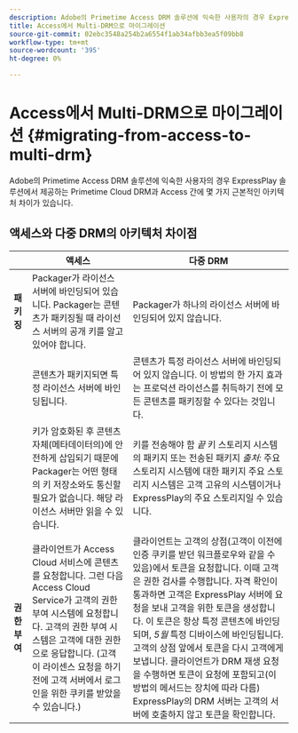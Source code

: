 ```yaml
---
description: Adobe의 Primetime Access DRM 솔루션에 익숙한 사용자의 경우 ExpressPlay 솔루션에서 제공하는 Primetime Cloud DRM과 Access 간에 몇 가지 근본적인 아키텍처 차이가 있습니다.
title: Access에서 Multi-DRM으로 마이그레이션
source-git-commit: 02ebc3548a254b2a6554f1ab34afbb3ea5f09bb8
workflow-type: tm+mt
source-wordcount: '395'
ht-degree: 0%

---
```


# Access에서 Multi-DRM으로 마이그레이션 {#migrating-from-access-to-multi-drm}

Adobe의 Primetime Access DRM 솔루션에 익숙한 사용자의 경우 ExpressPlay 솔루션에서 제공하는 Primetime Cloud DRM과 Access 간에 몇 가지 근본적인 아키텍처 차이가 있습니다.

## 액세스와 다중 DRM의 아키텍처 차이점

|  | 액세스 | 다중 DRM |
|---|---|---|
| **패키징** | Packager가 라이선스 서버에 바인딩되어 있습니다. Packager는 콘텐츠가 패키징될 때 라이선스 서버의 공개 키를 알고 있어야 합니다. | Packager가 하나의 라이선스 서버에 바인딩되어 있지 않습니다. |
|  | 콘텐츠가 패키지되면 특정 라이선스 서버에 바인딩됩니다. | 콘텐츠가 특정 라이선스 서버에 바인딩되어 있지 않습니다. 이 방법의 한 가지 효과는 프로덕션 라이선스를 취득하기 전에 모든 콘텐츠를 패키징할 수 있다는 것입니다. |
|  | 키가 암호화된 후 콘텐츠 자체(메타데이터의)에 안전하게 삽입되기 때문에 Packager는 어떤 형태의 키 저장소와도 통신할 필요가 없습니다. 해당 라이선스 서버만 읽을 수 있습니다. | 키를 전송해야 함 *끝* 키 스토리지 시스템의 패키지 또는 전송된 패키지 *출처:* 주요 스토리지 시스템에 대한 패키지 주요 스토리지 시스템은 고객 고유의 시스템이거나 ExpressPlay의 주요 스토리지일 수 있습니다. |
| **권한 부여** | 클라이언트가 Access Cloud 서비스에 콘텐츠를 요청합니다. 그런 다음 Access Cloud Service가 고객의 권한 부여 시스템에 요청합니다. 고객의 권한 부여 시스템은 고객에 대한 권한으로 응답합니다. (고객이 라이센스 요청을 하기 전에 고객 서버에서 로그인을 위한 쿠키를 받았을 수 있습니다.) | 클라이언트는 고객의 상점(고객이 이전에 인증 쿠키를 받던 워크플로우와 같을 수 있음)에서 토큰을 요청합니다. 이때 고객은 권한 검사를 수행합니다. 자격 확인이 통과하면 고객은 ExpressPlay 서버에 요청을 보내 고객을 위한 토큰을 생성합니다. 이 토큰은 항상 특정 콘텐츠에 바인딩되며, *5월* 특정 디바이스에 바인딩됩니다. 고객의 상점 앞에서 토큰을 다시 고객에게 보냅니다. 클라이언트가 DRM 재생 요청을 수행하면 토큰이 요청에 포함되고(이 방법의 메서드는 장치에 따라 다름) ExpressPlay의 DRM 서버는 고객의 서버에 호출하지 않고 토큰을 확인합니다. |
